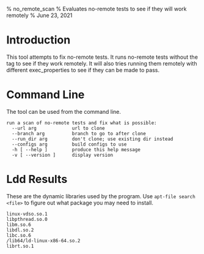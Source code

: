 % no_remote_scan
% Evaluates no-remote tests to see if they will work remotely
% June 23, 2021


# Introduction
This tool attempts to fix no-remote tests.  It runs no-remote tests without the tag to see if they work remotely.  It will also tries running them remotely with different exec_properties to see if they can be made to pass.  


# Command Line
The tool can be used from the command line.  
```
run a scan of no-remote tests and fix what is possible:
  --url arg             url to clone
  --branch arg          branch to go to after clone
  --run_dir arg         don't clone; use existing dir instead
  --configs arg         build configs to use
  -h [ --help ]         produce this help message
  -v [ --version ]      display version

```



# Ldd Results
These are the dynamic libraries used by the program.  Use `apt-file search <file>` to figure out what package you may need to install.  
```
linux-vdso.so.1
libpthread.so.0
libm.so.6
libdl.so.2
libc.so.6
/lib64/ld-linux-x86-64.so.2
librt.so.1

```



